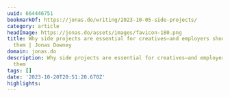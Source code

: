 ```yaml
---
uuid: 664446751
bookmarkOf: https://jonas.do/writing/2023-10-05-side-projects/
category: article
headImage: https://jonas.do/assets/images/favicon-180.png
title: Why side projects are essential for creatives—and employers should embrace
  them | Jonas Downey
domain: jonas.do
description: Why side projects are essential for creatives—and employers should embrace
  them
tags: []
date: '2023-10-20T20:51:20.670Z'
highlights:
---
```





